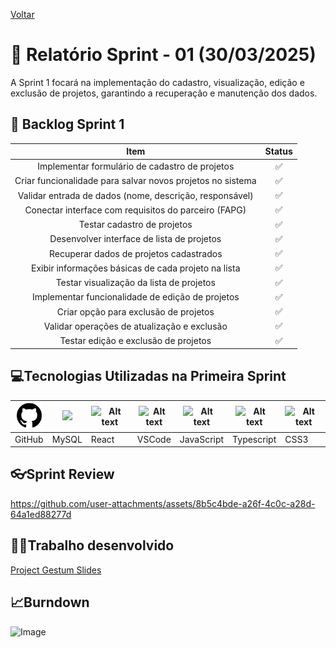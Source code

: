 <a href="../README.md">Voltar</a>

# 📄 Relatório Sprint - 01 (30/03/2025)

A Sprint 1 focará na implementação do cadastro, visualização, edição e exclusão de projetos, garantindo a recuperação e manutenção dos dados.

<h2 aling="center">📜 Backlog Sprint 1 </h2>
<span id="backlog1">
  
| Item | Status | 
| :----: | :----: | 
Implementar formulário de cadastro de projetos|✅
Criar funcionalidade para salvar novos projetos no sistema|✅
Validar entrada de dados (nome, descrição, responsável)|✅
Conectar interface com requisitos do parceiro (FAPG)|✅
Testar cadastro de projetos|✅
Desenvolver interface de lista de projetos|✅
Recuperar dados de projetos cadastrados|✅
Exibir informações básicas de cada projeto na lista|✅
Testar visualização da lista de projetos|✅
Implementar funcionalidade de edição de projetos|✅
Criar opção para exclusão de projetos|✅
Validar operações de atualização e exclusão|✅
Testar edição e exclusão de projetos|✅


<h2 aling="center"> 💻Tecnologias Utilizadas na Primeira Sprint </h2>
<span id="tecnologia">

<table>
  <thead>
    <th><img
    src="https://github.com/ThothTech-Fatec/Maat-View/blob/main/Static/Github.png"
    alt="Alt text"
    title="GitHub"
    style="display: inline-block; margin: 0 auto; width: 40px"></th>
    <th><img
    src="https://cdn.jsdelivr.net/gh/devicons/devicon@latest/icons/mysql/mysql-original-wordmark.svg" /></th>
    <th><img
    src="https://cdn.jsdelivr.net/gh/devicons/devicon@latest/icons/react/react-original.svg"
    alt="Alt text"
    title="React"
    style="display: inline-block; margin: 0 auto; width: 60px"></th>
    <th><img
    src="https://user-images.githubusercontent.com/76211125/227505063-5839c5e0-9524-41ff-9d24-ce6cbaf217a6.png"
    alt="Alt text"
    title="VSCode"
    style="display: inline-block; margin: 0 auto; width: 50px"></th>
     <th><img
    src="https://user-images.githubusercontent.com/89823203/190717820-53e9f06b-1aec-4e46-91e1-94ea2cf07100.svg"
    alt="Alt text"
    title="JavaScript"
    style="display: inline-block; margin: 0 auto; width: 60px"></th>
     <th><img
    src="https://cdn.jsdelivr.net/gh/devicons/devicon/icons/typescript/typescript-original.svg"
    alt="Alt text"
    title="TypeScript"
    style="display: inline-block; margin: 0 auto; width: 60px"></th>
     <th><img
    src="https://user-images.githubusercontent.com/76211125/227503103-bb7005d7-5f2f-46e4-adb5-92ef19ce677d.png"
    alt="Alt text"
    title="CSS3"
    style="display: inline-block; margin: 0 auto; width: 60px"></th>
      <th><img
    src="https://cdn.jsdelivr.net/gh/devicons/devicon@latest/icons/jira/jira-original.svg"
    alt="Alt text"
    title="Jira"
    style="display: inline-block; margin: 0 auto; width: 60px"></th>
  </thead>

  <tbody>
    <td>GitHub</td>
    <td>MySQL</td>
    <td>React</td>
    <td>VSCode</td>
    <td>JavaScript</td>
    <td>Typescript</td>
    <td>CSS3</td>
    <td>Jira</td>
  </tbody>

</table>

## 👓Sprint Review
https://github.com/user-attachments/assets/8b5c4bde-a26f-4c0c-a28d-64a1ed88277d

## 👨‍💻Trabalho desenvolvido

[Project Gestum Slides](https://github.com/user-attachments/files/19527768/Project.Gestum.pdf)

## 📈Burndown
![Image](https://github.com/user-attachments/assets/7086ad02-20ed-4549-b4e8-7c641560b53d)
